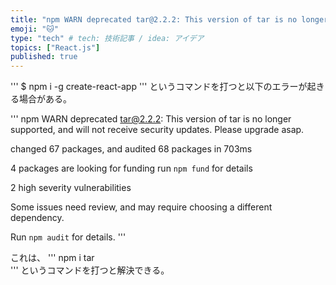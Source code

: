 ```yaml
---
title: "npm WARN deprecated tar@2.2.2: This version of tar is no longer supported...というエラーの解決法"
emoji: "🐱"
type: "tech" # tech: 技術記事 / idea: アイデア
topics: ["React.js"]
published: true
---
```


'''
$ npm i -g create-react-app 
'''
というコマンドを打つと以下のエラーが起きる場合がある。

'''
npm WARN deprecated tar@2.2.2: This version of tar is no longer supported, and will not receive security updates. Please upgrade asap.

changed 67 packages, and audited 68 packages in 703ms

4 packages are looking for funding
  run `npm fund` for details

2 high severity vulnerabilities

Some issues need review, and may require choosing
a different dependency.

Run `npm audit` for details.
'''

これは、
'''
npm i tar      
'''
というコマンドを打つと解決できる。